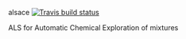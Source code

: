 alsace [![Travis build status](https://travis-ci.org/rwehrens/alsace.svg?branch=develop)](https://travis-ci.org/rwehrens/alsace)


ALS for Automatic Chemical Exploration of mixtures

